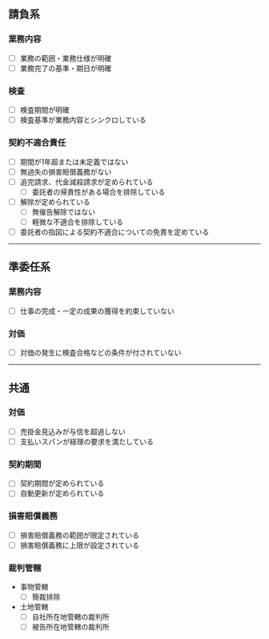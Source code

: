 ## 請負系
### 業務内容
- [ ] 業務の範囲・業務仕様が明確
- [ ] 業務完了の基準・期日が明確

### 検査
- [ ] 検査期間が明確
- [ ] 検査基準が業務内容とシンクロしている

### 契約不適合責任
- [ ] 期間が1年超または未定義ではない
- [ ] 無過失の損害賠償義務がない
- [ ] 追完請求、代金減殺請求が定められている
  - [ ] 委託者の帰責性がある場合を排除している
- [ ] 解除が定められている
  - [ ] 無催告解除ではない
  - [ ] 軽微な不適合を排除している
- [ ] 委託者の指図による契約不適合についての免責を定めている

---

## 準委任系
### 業務内容
- [ ] 仕事の完成・一定の成果の獲得を約束していない

### 対価
- [ ] 対価の発生に検査合格などの条件が付されていない

---

## 共通
### 対価
- [ ] 売掛金見込みが与信を超過しない
- [ ] 支払いスパンが経理の要求を満たしている

### 契約期間
- [ ] 契約期間が定められている
- [ ] 自動更新が定められている

### 損害賠償義務
- [ ] 損害賠償義務の範囲が限定されている
- [ ] 損害賠償義務に上限が設定されている

### 裁判管轄
- 事物管轄
  - [ ] 簡裁排除
- 土地管轄
  - [ ] 自社所在地管轄の裁判所
  - [ ] 被告所在地管轄の裁判所

